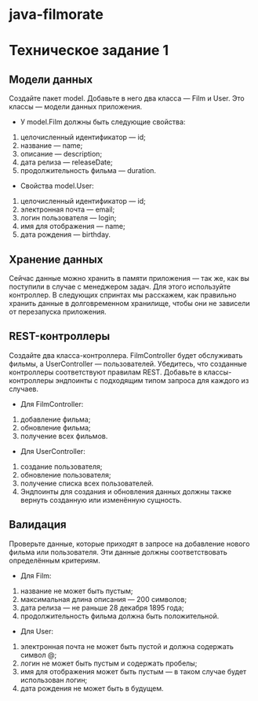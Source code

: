# java-filmorate
# Техническое задание 1

## Модели данных
Создайте пакет model. Добавьте в него два класса — Film и User. Это классы — модели данных приложения.
- У model.Film должны быть следующие свойства:
1) целочисленный идентификатор — id;
2) название — name;
3) описание — description;
4) дата релиза — releaseDate;
5) продолжительность фильма — duration.
- Свойства model.User:
1) целочисленный идентификатор — id;
2) электронная почта — email;
3) логин пользователя — login;
4) имя для отображения — name;
5) дата рождения — birthday.

## Хранение данных
Сейчас данные можно хранить в памяти приложения — так же, как вы поступили в случае с менеджером задач. Для этого используйте контроллер.
В следующих спринтах мы расскажем, как правильно хранить данные в долговременном хранилище, чтобы они не зависели от перезапуска приложения.

## REST-контроллеры
Создайте два класса-контроллера. FilmController будет обслуживать фильмы, а UserController — пользователей. Убедитесь, что созданные контроллеры соответствуют правилам REST.
Добавьте в классы-контроллеры эндпоинты с подходящим типом запроса для каждого из случаев.
- Для FilmController:
1) добавление фильма;
2) обновление фильма;
3) получение всех фильмов.
- Для UserController:
1) создание пользователя;
2) обновление пользователя;
3) получение списка всех пользователей.
4) Эндпоинты для создания и обновления данных должны также вернуть созданную или изменённую сущность.

## Валидация
Проверьте данные, которые приходят в запросе на добавление нового фильма или пользователя. Эти данные должны соответствовать определённым критериям.
- Для Film:
1) название не может быть пустым;
2) максимальная длина описания — 200 символов;
3) дата релиза — не раньше 28 декабря 1895 года;
4) продолжительность фильма должна быть положительной.
- Для User:
1) электронная почта не может быть пустой и должна содержать символ @;
2) логин не может быть пустым и содержать пробелы;
3) имя для отображения может быть пустым — в таком случае будет использован логин;
4) дата рождения не может быть в будущем.